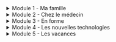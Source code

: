 <details>
  <summary>Module 1 - Ma famille</summary>
  <p>
    Ma famille et moi: <a href="https://adaligand.github.io/9-French/Family/famillealoud.html">Read aloud</a>&nbsp;<a href="https://adaligand.github.io/9-French/Family/familledict.html">Dictation</a>&nbsp;<a href="https://adaligand.github.io/9-French/Family/familleread.html">Reading</a>
  </p>
  <p>
    Description: <a href="https://adaligand.github.io/9-French/Family/descriptionaloud.html">Read aloud</a>&nbsp;<a href="https://adaligand.github.io/9-French/Family/descriptiondict.html">Dictation</a>&nbsp;<a href="https://adaligand.github.io/9-French/Family/descriptionread.html">Reading</a>
  </p>
  <p>
    Personnalité: <a href="https://adaligand.github.io/9-French/Family/Personalitéaloud.html">Read aloud</a>&nbsp;<a href="https://adaligand.github.io/9-French/Family/Personalitédict.html">Dictation</a>&nbsp;<a href="https://adaligand.github.io/9-French/Family/Personalitéread.html">Reading</a>
  </p>
  <p>
    Mon enfance: <a href="https://adaligand.github.io/9-French/Family/enfancealoud.html">Read aloud</a>&nbsp;<a href="https://adaligand.github.io/9-French/Family/enfancedict.html">Dictation</a>&nbsp;<a href="https://adaligand.github.io/9-French/Family/enfanceread.html">Reading</a>
  </p>
</details>

<details>
  <summary>Module 2 - Chez le médecin</summary>
  <p>
    Le corps: <a href="#">Read aloud</a>&nbsp;<a href="#">Dictation</a>&nbsp;<a href="#">Reading</a>
  </p>
  <p>
    J'ai mal: <a href="#">Read aloud</a>&nbsp;<a href="#">Dictation</a>&nbsp;<a href="#">Reading</a>
  </p>
  <p>
    Problèmes de santé: <a href="#">Read aloud</a>&nbsp;<a href="#">Dictation</a>&nbsp;<a href="#">Reading</a>
  </p>
  <p>
    Je me suis fait mal: <a href="#">Read aloud</a>&nbsp;<a href="#">Dictation</a>&nbsp;<a href="#">Reading</a>
  </p>
  <p>
    Chez le médecin: <a href="#">Read aloud</a>&nbsp;<a href="#">Dictation</a>&nbsp;<a href="#">Reading</a>
  </p>
</details>

<details>
  <summary>Module 3 - En forme</summary>
  <p>
    Les sports: <a href="#">Read aloud</a>&nbsp;<a href="#">Dictation</a>&nbsp;<a href="#">Reading</a>
  </p>
  <p>
    Les bienfaits du sport: <a href="#">Read aloud</a>&nbsp;<a href="#">Dictation</a>&nbsp;<a href="#">Reading</a>
  </p>
  <p>
    Je mange: <a href="#">Read aloud</a>&nbsp;<a href="#">Dictation</a>&nbsp;<a href="#">Reading</a>
  </p>
  <p>
    Bonne cuisine: <a href="#">Read aloud</a>&nbsp;<a href="#">Dictation</a>&nbsp;<a href="#">Reading</a>
  </p>
  <p>
    En pleine forme: <a href="#">Read aloud</a>&nbsp;<a href="#">Dictation</a>&nbsp;<a href="#">Reading</a>
  </p>
</details>

<details>
  <summary>Module 4 - Les nouvelles technologies</summary>
  <p>
    Nouvelles technologies: <a href="#">Read aloud</a>&nbsp;<a href="#">Dictation</a>&nbsp;<a href="#">Reading</a>
  </p>
  <p>
    Internet: <a href="#">Read aloud</a>&nbsp;<a href="#">Dictation</a>&nbsp;<a href="#">Reading</a>
  </p>
  <p>
    Lecture: <a href="#">Read aloud</a>&nbsp;<a href="#">Dictation</a>&nbsp;<a href="#">Reading</a>
  </p>
  <p>
    Musique: <a href="#">Read aloud</a>&nbsp;<a href="#">Dictation</a>&nbsp;<a href="#">Reading</a>
  </p>
  <p>
    Télé: <a href="#">Read aloud</a>&nbsp;<a href="#">Dictation</a>&nbsp;<a href="#">Reading</a>
  </p>
  <p>
    Cinéma: <a href="#">Read aloud</a>&nbsp;<a href="#">Dictation</a>&nbsp;<a href="#">Reading</a>
  </p>
</details>

<details>
  <summary>Module 5 - Les vacances</summary>
  <p>
    Pays: <a href="#">Read aloud</a>&nbsp;<a href="#">Dictation</a>&nbsp;<a href="#">Reading</a>
  </p>
  <p>
    Vacances: <a href="#">Read aloud</a>&nbsp;<a href="#">Dictation</a>&nbsp;<a href="#">Reading</a>
  </p>
  <p>
    En ville: <a href="#">Read aloud</a>&nbsp;<a href="#">Dictation</a>&nbsp;<a href="#">Reading</a>
  </p>
  <p>
    Les directions: <a href="#">Read aloud</a>&nbsp;<a href="#">Dictation</a>&nbsp;<a href="#">Reading</a>
  </p>
  <p>
    Les courses: <a href="#">Read aloud</a>&nbsp;<a href="#">Dictation</a>&nbsp;<a href="#">Reading</a>
  </p>
  <p>
    Au resto: <a href="#">Read aloud</a>&nbsp;<a href="#">Dictation</a>&nbsp;<a href="#">Reading</a>
  </p>
  <p>
    Jours de fête: <a href="#">Read aloud</a>&nbsp;<a href="#">Dictation</a>&nbsp;<a href="#">Reading</a>
  </p>
</details>
